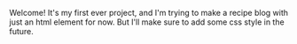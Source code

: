 Welcome!
It's my first ever project, and I'm trying to make a recipe blog with just an html element for now.
But I'll make sure to add some css style in the future.